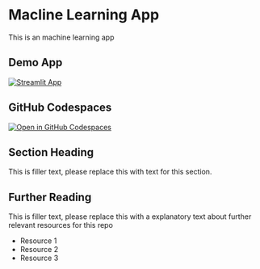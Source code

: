 # Macline Learning App
This is an machine learning app 

## Demo App

[![Streamlit App](https://static.streamlit.io/badges/streamlit_badge_black_white.svg)](https://StreamlitProjects.streamlit.app/)

## GitHub Codespaces

[![Open in GitHub Codespaces](https://github.com/codespaces/badge.svg)](https://codespaces.new/streamlit/app-starter-kit?quickstart=1)

## Section Heading

This is filler text, please replace this with text for this section.

## Further Reading

This is filler text, please replace this with a explanatory text about further relevant resources for this repo
- Resource 1
- Resource 2
- Resource 3
